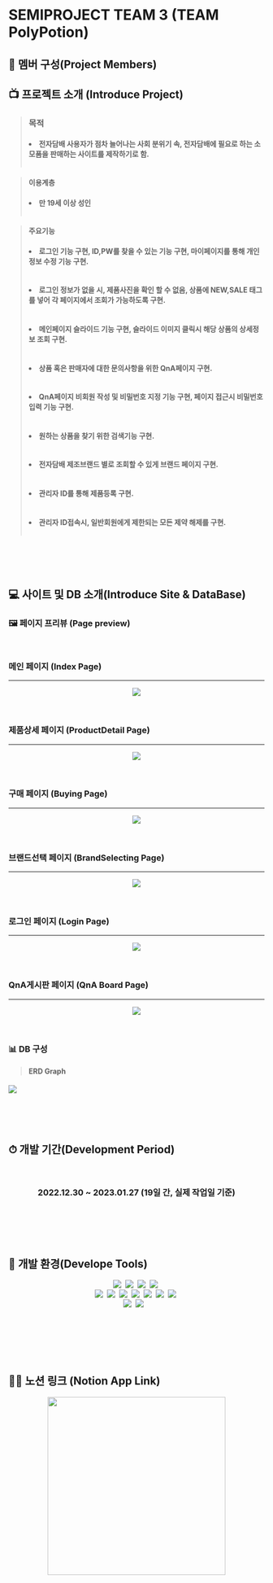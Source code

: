 # SEMIPROJECT TEAM 3 (TEAM PolyPotion)

## 👬 멤버 구성(Project Members)
    
## 📺 프로젝트 소개 (Introduce Project)

> ### <strong>목적</strong>
>
> #### <li>전자담배 사용자가 점차 늘어나는 사회 분위기 속, 전자담배에 필요로 하는 소모품을 판매하는 사이트를 제작하기로 함.</li> <br>

> <strong>이용계층</strong>
>
> #### <li>만 19세 이상 성인</li> <br>

> <strong>주요기능</strong>
>
> #### <li>로그인 기능 구현, ID,PW를 찾을 수 있는 기능 구현, 마이페이지를 통해 개인정보 수정 기능 구현.</li><br>
>
> #### <li>로그인 정보가 없을 시, 제품사진을 확인 할 수 없음, 상품에 NEW,SALE 태그를 넣어 각 페이지에서 조회가 가능하도록 구현.</li><br>
>
> #### <li>메인페이지 슬라이드 기능 구현, 슬라이드 이미지 클릭시 해당 상품의 상세정보 조회 구현.</li><br>
>
> #### <li>상품 혹은 판매자에 대한 문의사항을 위한 QnA페이지 구현.</li><br>
>
> #### <li>QnA페이지 비회원 작성 및 비밀번호 지정 기능 구현, 페이지 접근시 비밀번호 입력 기능 구현.</li><br>
>
> #### <li>원하는 상품을 찾기 위한 검색기능 구현.</li><br>
>
> #### <li>전자담배 제조브랜드 별로 조회할 수 있게 브랜드 페이지 구현.</li><br>
>
> #### <li>관리자 ID를 통해 제품등록 구현.</li><br>
>
> #### <li>관리자 ID접속시, 일반회원에게 제한되는 모든 제약 해제를 구현.</li><br>

<br><br><br>

## 💻 사이트 및 DB 소개(Introduce Site & DataBase)

### 🖼 페이지 프리뷰 (Page preview)
<br>

### 메인 페이지 (Index Page)
------
<p align="center">
<img src="https://s3.us-west-2.amazonaws.com/secure.notion-static.com/79c23980-8d1b-4961-81cc-0a063013688c/ezgif.com-gif-maker_%281%29.gif?X-Amz-Algorithm=AWS4-HMAC-SHA256&X-Amz-Content-Sha256=UNSIGNED-PAYLOAD&X-Amz-Credential=AKIAT73L2G45EIPT3X45%2F20230201%2Fus-west-2%2Fs3%2Faws4_request&X-Amz-Date=20230201T100425Z&X-Amz-Expires=86400&X-Amz-Signature=e8166bb0efd9043b81683d32142e87f967082c2153ac27289709636ef7bf334b&X-Amz-SignedHeaders=host&response-content-disposition=filename%3D%22ezgif.com-gif-maker%2520%281%29.gif%22&x-id=GetObject"/></p> <br>

### 제품상세 페이지 (ProductDetail Page)
------
<p align="center">
<img src="https://s3.us-west-2.amazonaws.com/secure.notion-static.com/26636440-9e52-48b3-a621-8b8e5312be25/ezgif.com-gif-maker.gif?X-Amz-Algorithm=AWS4-HMAC-SHA256&X-Amz-Content-Sha256=UNSIGNED-PAYLOAD&X-Amz-Credential=AKIAT73L2G45EIPT3X45%2F20230202%2Fus-west-2%2Fs3%2Faws4_request&X-Amz-Date=20230202T023514Z&X-Amz-Expires=86400&X-Amz-Signature=47978735bb59cc298ceb498a5939cacdaa170ef6fb1887d495b0b03abcfabb7b&X-Amz-SignedHeaders=host&response-content-disposition=filename%3D%22ezgif.com-gif-maker.gif%22&x-id=GetObject" /></p><br>

### 구매 페이지 (Buying Page)
------
<p align="center">
<img src="https://s3.us-west-2.amazonaws.com/secure.notion-static.com/329883ff-6eb3-4daa-8f48-483a0ddfc588/ezgif.com-gif-maker_%281%29.gif?X-Amz-Algorithm=AWS4-HMAC-SHA256&X-Amz-Content-Sha256=UNSIGNED-PAYLOAD&X-Amz-Credential=AKIAT73L2G45EIPT3X45%2F20230202%2Fus-west-2%2Fs3%2Faws4_request&X-Amz-Date=20230202T024350Z&X-Amz-Expires=86400&X-Amz-Signature=63c94a6695eaf2c6458e1d80741b3d29c835ee374bab56e86ff06f5f71451a2d&X-Amz-SignedHeaders=host&response-content-disposition=filename%3D%22ezgif.com-gif-maker%2520%281%29.gif%22&x-id=GetObject" /></p><br>

### 브랜드선택 페이지 (BrandSelecting Page)
------
<p align="center">
<img src="https://s3.us-west-2.amazonaws.com/secure.notion-static.com/a78f4a99-41af-4e59-a5e2-1ee18e14e913/ezgif.com-gif-maker.gif?X-Amz-Algorithm=AWS4-HMAC-SHA256&X-Amz-Content-Sha256=UNSIGNED-PAYLOAD&X-Amz-Credential=AKIAT73L2G45EIPT3X45%2F20230202%2Fus-west-2%2Fs3%2Faws4_request&X-Amz-Date=20230202T151206Z&X-Amz-Expires=86400&X-Amz-Signature=4da3edd1d0f0eb0305017e3e78919a5070d2f540766400fad5c564530b73c8f5&X-Amz-SignedHeaders=host&response-content-disposition=filename%3D%22ezgif.com-gif-maker.gif%22&x-id=GetObject" /></p><br>

### 로그인 페이지 (Login Page)
------
<p align="center">
<img src="https://s3.us-west-2.amazonaws.com/secure.notion-static.com/34b8e70d-be74-44d2-b8b0-603295799de3/ezgif.com-gif-maker_%281%29.gif?X-Amz-Algorithm=AWS4-HMAC-SHA256&X-Amz-Content-Sha256=UNSIGNED-PAYLOAD&X-Amz-Credential=AKIAT73L2G45EIPT3X45%2F20230202%2Fus-west-2%2Fs3%2Faws4_request&X-Amz-Date=20230202T152443Z&X-Amz-Expires=86400&X-Amz-Signature=46ac18eedb940a51fcb544a6e4527343fc0dadbccc5f1e54fc583d6e34dca725&X-Amz-SignedHeaders=host&response-content-disposition=filename%3D%22ezgif.com-gif-maker%2520%281%29.gif%22&x-id=GetObject" /></p><br>

### QnA게시판 페이지 (QnA Board Page)
------
<p align="center">
<img src="https://s3.us-west-2.amazonaws.com/secure.notion-static.com/e16b4c85-2024-4043-a7eb-0ff06a48a596/ezgif.com-gif-maker_%282%29.gif?X-Amz-Algorithm=AWS4-HMAC-SHA256&X-Amz-Content-Sha256=UNSIGNED-PAYLOAD&X-Amz-Credential=AKIAT73L2G45EIPT3X45%2F20230202%2Fus-west-2%2Fs3%2Faws4_request&X-Amz-Date=20230202T153246Z&X-Amz-Expires=86400&X-Amz-Signature=0fd58751f5080aba3a82c30386e1b2465a5d771085da6b6e206f5a47ad130155&X-Amz-SignedHeaders=host&response-content-disposition=filename%3D%22ezgif.com-gif-maker%2520%282%29.gif%22&x-id=GetObject" /><p><br>

### 📊 DB 구성

>#### ERD Graph
<img src="https://s3.us-west-2.amazonaws.com/secure.notion-static.com/e14bc78b-793c-414f-a057-8facbc4693a2/DB_ERD.png?X-Amz-Algorithm=AWS4-HMAC-SHA256&X-Amz-Content-Sha256=UNSIGNED-PAYLOAD&X-Amz-Credential=AKIAT73L2G45EIPT3X45%2F20230126%2Fus-west-2%2Fs3%2Faws4_request&X-Amz-Date=20230126T123515Z&X-Amz-Expires=86400&X-Amz-Signature=cd884da24ff802536416f5b5bd846b5097d47399e71af7b4073cc89698db4a6d&X-Amz-SignedHeaders=host&response-content-disposition=filename%3D%22DB_ERD.png%22&x-id=GetObject"/><br>

<br><br><br>

## ⏱ 개발 기간(Development Period)
<br>

### <p align="center">2022.12.30 ~ 2023.01.27 (19일 간, 실제 작업일 기준)</p>

<br><br><br><br>

## 🧰 개발 환경(Develope Tools)

<p align="center">
   <img src="https://img.shields.io/badge/HTML5-E34F26?style=for-the-badge&logo=html5&logoColor=white"/></a>&nbsp
   <img src="https://img.shields.io/badge/CSS3-1572B6?style=for-the-badge&logo=css3&logoColor=white"/></a>&nbsp
   <img src="https://img.shields.io/badge/JavaScript-F7DF1E?style=for-the-badge&logo=javascript&logoColor=black"/></a>&nbsp 
   <img src="https://img.shields.io/badge/Visual%20Studio%20Code-007ACC.svg?&style=for-the-badge&logo=Visual%20Studio%20Code&logoColor=white"/></a>&nbsp <br>
   <img src="https://img.shields.io/badge/Java-ED8B00?style=for-the-badge&logo=openjdk&logoColor=white"/></a>&nbsp
   <img src="https://img.shields.io/badge/jQuery-0769AD?style=for-the-badge&logo=jQuery&logoColor=white"/></a>&nbsp
   <img src="https://img.shields.io/badge/Eclipse%20IDE-2C2255.svg?&style=for-the-badge&logo=Eclipse%20IDE&logoColor=white"/></a>&nbsp
   <img src="https://img.shields.io/badge/Oracle-F80000?style=for-the-badge&logo=Oracle&logoColor=white"/></a>&nbsp
   <img src="https://img.shields.io/badge/GIT-E44C30?style=for-the-badge&logo=git&logoColor=white"/></a>&nbsp
   <img src="https://img.shields.io/badge/Apache%20tomcat-F8DC75?style=for-the-badge&logo=Apache%20tomcat&logoColor=black"/></a>&nbsp
   <img src="https://img.shields.io/badge/Sourcetree-0052CC?style=for-the-badge&logo=Sourcetree&logoColor=white"/></a>&nbsp <br>
   <img src="https://img.shields.io/badge/Discord-5865F2?style=for-the-badge&logo=Discord&logoColor=white"/></a>&nbsp
   <img src="https://img.shields.io/badge/Kakao-FFCD00?style=for-the-badge&logo=Kakao&logoColor=black"/></a>&nbsp
   <img src=""/></a>&nbsp
<p><br>

<br><br><br>

## 👨‍💻 노션 링크 (Notion App Link)
<p align="center">
        <a href="https://www.notion.so/2be9a533eac146f9b70e3b52cd167f5a" target="_blank">
        <img src="https://lirp.cdn-website.com/569d015a/dms3rep/multi/opt/1-1a29b886-1920w.png" width="350px;" />
        </a>
</p>
